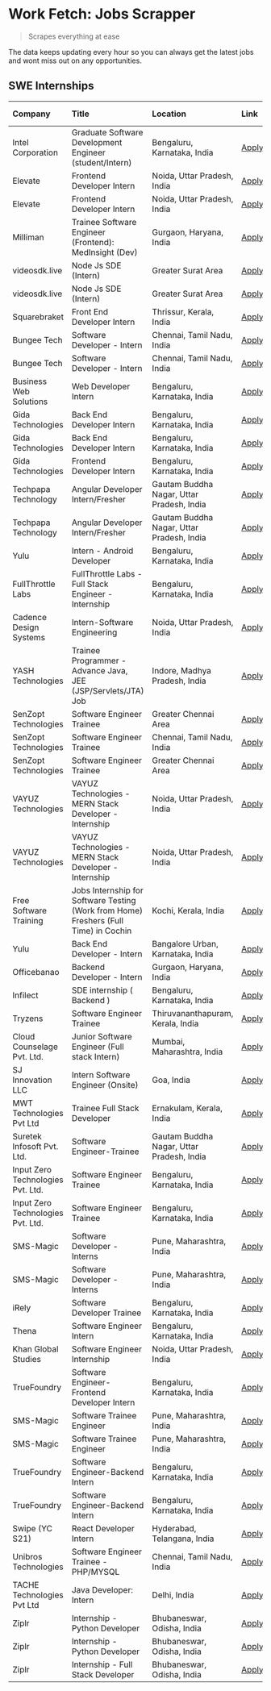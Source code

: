 # Work Fetch: Jobs Scrapper
> Scrapes everything at ease

The data keeps updating every hour so you can always get the latest jobs and wont miss out on any opportunities.

## SWE Internships
<!--START_SECTION:workfetch-->
| Company                           | Title                                                                                | Location                                  | Link                                                                                                                                                                                                                                                                                                          | Date Posted   |
|:----------------------------------|:-------------------------------------------------------------------------------------|:------------------------------------------|:--------------------------------------------------------------------------------------------------------------------------------------------------------------------------------------------------------------------------------------------------------------------------------------------------------------|:--------------|
| Intel Corporation                 | Graduate Software Development Engineer (student/Intern)                              | Bengaluru, Karnataka, India               | [Apply](https://in.linkedin.com/jobs/view/graduate-software-development-engineer-student-intern-at-intel-corporation-3844158226?position=39&pageNum=0&refId=vlG%2B%2FKe9i9lmbrhexm68ZQ%3D%3D&trackingId=JJlBnUHFnUZ0mGDF0s%2BPYA%3D%3D&trk=public_jobs_jserp-result_search-card)                              | 2024-03-02    |
| Elevate                           | Frontend Developer Intern                                                            | Noida, Uttar Pradesh, India               | [Apply](https://in.linkedin.com/jobs/view/frontend-developer-intern-at-elevate-3840594170?position=57&pageNum=0&refId=vlG%2B%2FKe9i9lmbrhexm68ZQ%3D%3D&trackingId=dl3Cfv4%2BLRGxq9ToOfBmyA%3D%3D&trk=public_jobs_jserp-result_search-card)                                                                    | 2024-03-02    |
| Elevate                           | Frontend Developer Intern                                                            | Noida, Uttar Pradesh, India               | [Apply](https://in.linkedin.com/jobs/view/frontend-developer-intern-at-elevate-3840594170?position=7&pageNum=5&refId=X5QE%2BehJatEGsgkKBp%2BvEg%3D%3D&trackingId=7dzb8I6KaOSOSF66zKdMfg%3D%3D&trk=public_jobs_jserp-result_search-card)                                                                       | 2024-03-02    |
| Milliman                          | Trainee Software Engineer (Frontend): MedInsight (Dev)                               | Gurgaon, Haryana, India                   | [Apply](https://in.linkedin.com/jobs/view/trainee-software-engineer-frontend-medinsight-dev-at-milliman-3792874280?position=6&pageNum=0&refId=vlG%2B%2FKe9i9lmbrhexm68ZQ%3D%3D&trackingId=SwVIdwniFu%2FOymax1LYQtQ%3D%3D&trk=public_jobs_jserp-result_search-card)                                            | 2024-03-01    |
| videosdk.live                     | Node Js SDE (Intern)                                                                 | Greater Surat Area                        | [Apply](https://in.linkedin.com/jobs/view/node-js-sde-intern-at-videosdk-live-3843903369?position=35&pageNum=0&refId=vlG%2B%2FKe9i9lmbrhexm68ZQ%3D%3D&trackingId=5bMA5NjTDbgFoYKFLNjuLQ%3D%3D&trk=public_jobs_jserp-result_search-card)                                                                       | 2024-03-01    |
| videosdk.live                     | Node Js SDE (Intern)                                                                 | Greater Surat Area                        | [Apply](https://in.linkedin.com/jobs/view/node-js-sde-intern-at-videosdk-live-3843903369?position=10&pageNum=2&refId=s1xJrMHryXVTsdmrLtE1hA%3D%3D&trackingId=2AMckPQy2xNXiEcqHkezXQ%3D%3D&trk=public_jobs_jserp-result_search-card)                                                                           | 2024-03-01    |
| Squarebraket                      | Front End Developer Intern                                                           | Thrissur, Kerala, India                   | [Apply](https://in.linkedin.com/jobs/view/front-end-developer-intern-at-squarebraket-3838541191?position=15&pageNum=0&refId=vlG%2B%2FKe9i9lmbrhexm68ZQ%3D%3D&trackingId=znaODnPdZNj91B5%2F%2B%2FBrgA%3D%3D&trk=public_jobs_jserp-result_search-card)                                                          | 2024-02-29    |
| Bungee Tech                       | Software Developer - Intern                                                          | Chennai, Tamil Nadu, India                | [Apply](https://in.linkedin.com/jobs/view/software-developer-intern-at-bungee-tech-3842220746?position=56&pageNum=0&refId=vlG%2B%2FKe9i9lmbrhexm68ZQ%3D%3D&trackingId=VeYw0Vizr2QZ5%2FH0z7ufTQ%3D%3D&trk=public_jobs_jserp-result_search-card)                                                                | 2024-02-28    |
| Bungee Tech                       | Software Developer - Intern                                                          | Chennai, Tamil Nadu, India                | [Apply](https://in.linkedin.com/jobs/view/software-developer-intern-at-bungee-tech-3842220746?position=6&pageNum=5&refId=X5QE%2BehJatEGsgkKBp%2BvEg%3D%3D&trackingId=%2BCAD2XW5VpwDxmRI7rtaxg%3D%3D&trk=public_jobs_jserp-result_search-card)                                                                 | 2024-02-28    |
| Business Web Solutions            | Web Developer Intern                                                                 | Bengaluru, Karnataka, India               | [Apply](https://in.linkedin.com/jobs/view/web-developer-intern-at-business-web-solutions-3839906144?position=18&pageNum=0&refId=vlG%2B%2FKe9i9lmbrhexm68ZQ%3D%3D&trackingId=1nbBwTCOzv7bcqeEf00PtA%3D%3D&trk=public_jobs_jserp-result_search-card)                                                            | 2024-02-26    |
| Gida Technologies                 | Back End Developer Intern                                                            | Bengaluru, Karnataka, India               | [Apply](https://in.linkedin.com/jobs/view/back-end-developer-intern-at-gida-technologies-3836849295?position=54&pageNum=0&refId=vlG%2B%2FKe9i9lmbrhexm68ZQ%3D%3D&trackingId=%2BcseECwHTw9JQnBoYevgvw%3D%3D&trk=public_jobs_jserp-result_search-card)                                                          | 2024-02-23    |
| Gida Technologies                 | Back End Developer Intern                                                            | Bengaluru, Karnataka, India               | [Apply](https://in.linkedin.com/jobs/view/back-end-developer-intern-at-gida-technologies-3836849295?position=4&pageNum=5&refId=X5QE%2BehJatEGsgkKBp%2BvEg%3D%3D&trackingId=6%2BDWe0bIYD0K%2BpjXwFFwdQ%3D%3D&trk=public_jobs_jserp-result_search-card)                                                         | 2024-02-23    |
| Gida Technologies                 | Frontend Developer Intern                                                            | Bengaluru, Karnataka, India               | [Apply](https://in.linkedin.com/jobs/view/frontend-developer-intern-at-gida-technologies-3836040945?position=17&pageNum=0&refId=vlG%2B%2FKe9i9lmbrhexm68ZQ%3D%3D&trackingId=LJ4xG4Ie%2FU3X1JDmVkw0mQ%3D%3D&trk=public_jobs_jserp-result_search-card)                                                          | 2024-02-21    |
| Techpapa Technology               | Angular Developer Intern/Fresher                                                     | Gautam Buddha Nagar, Uttar Pradesh, India | [Apply](https://in.linkedin.com/jobs/view/angular-developer-intern-fresher-at-techpapa-technology-3834305862?position=51&pageNum=0&refId=vlG%2B%2FKe9i9lmbrhexm68ZQ%3D%3D&trackingId=HZdu99rH80FYfxq35ngVow%3D%3D&trk=public_jobs_jserp-result_search-card)                                                   | 2024-02-20    |
| Techpapa Technology               | Angular Developer Intern/Fresher                                                     | Gautam Buddha Nagar, Uttar Pradesh, India | [Apply](https://in.linkedin.com/jobs/view/angular-developer-intern-fresher-at-techpapa-technology-3834305862?position=1&pageNum=5&refId=X5QE%2BehJatEGsgkKBp%2BvEg%3D%3D&trackingId=pS39W71dhzvlZ9FgyWrRBw%3D%3D&trk=public_jobs_jserp-result_search-card)                                                    | 2024-02-20    |
| Yulu                              | Intern - Android Developer                                                           | Bengaluru, Karnataka, India               | [Apply](https://in.linkedin.com/jobs/view/intern-android-developer-at-yulu-3834459982?position=50&pageNum=0&refId=vlG%2B%2FKe9i9lmbrhexm68ZQ%3D%3D&trackingId=Nqqk9fsDZhcBQ6IJgyeV%2Fw%3D%3D&trk=public_jobs_jserp-result_search-card)                                                                        | 2024-02-19    |
| FullThrottle Labs                 | FullThrottle Labs - Full Stack Engineer - Internship                                 | Bengaluru, Karnataka, India               | [Apply](https://in.linkedin.com/jobs/view/fullthrottle-labs-full-stack-engineer-internship-at-fullthrottle-labs-3829636016?position=49&pageNum=0&refId=vlG%2B%2FKe9i9lmbrhexm68ZQ%3D%3D&trackingId=FVDWh3pfhOWDqaaDg9bqqQ%3D%3D&trk=public_jobs_jserp-result_search-card)                                     | 2024-02-17    |
| Cadence Design Systems            | Intern-Software Engineering                                                          | Noida, Uttar Pradesh, India               | [Apply](https://in.linkedin.com/jobs/view/intern-software-engineering-at-cadence-design-systems-3794689056?position=3&pageNum=7&refId=%2Bb7UMuXfafrxdt2fniW%2BLg%3D%3D&trackingId=LgXAlJ1qdRflvqsYsDn%2BYw%3D%3D&trk=public_jobs_jserp-result_search-card)                                                    | 2024-02-17    |
| YASH Technologies                 | Trainee Programmer - Advance Java, JEE (JSP/Servlets/JTA) Job                        | Indore, Madhya Pradesh, India             | [Apply](https://in.linkedin.com/jobs/view/trainee-programmer-advance-java-jee-jsp-servlets-jta-job-at-yash-technologies-3811759183?position=14&pageNum=0&refId=vlG%2B%2FKe9i9lmbrhexm68ZQ%3D%3D&trackingId=QVHGWEnSRRjuH%2BIM%2Fl5l%2BA%3D%3D&trk=public_jobs_jserp-result_search-card)                       | 2024-02-13    |
| SenZopt Technologies              | Software Engineer Trainee                                                            | Greater Chennai Area                      | [Apply](https://in.linkedin.com/jobs/view/software-engineer-trainee-at-senzopt-technologies-3827688781?position=32&pageNum=0&refId=vlG%2B%2FKe9i9lmbrhexm68ZQ%3D%3D&trackingId=p0YV4W7%2Fh8Zlm1C19WakDw%3D%3D&trk=public_jobs_jserp-result_search-card)                                                       | 2024-02-12    |
| SenZopt Technologies              | Software Engineer Trainee                                                            | Chennai, Tamil Nadu, India                | [Apply](https://in.linkedin.com/jobs/view/software-engineer-trainee-at-senzopt-technologies-3827686880?position=46&pageNum=0&refId=vlG%2B%2FKe9i9lmbrhexm68ZQ%3D%3D&trackingId=g6xhx6TG2XPhmiO%2FlRKHrw%3D%3D&trk=public_jobs_jserp-result_search-card)                                                       | 2024-02-12    |
| SenZopt Technologies              | Software Engineer Trainee                                                            | Greater Chennai Area                      | [Apply](https://in.linkedin.com/jobs/view/software-engineer-trainee-at-senzopt-technologies-3827688781?position=7&pageNum=2&refId=s1xJrMHryXVTsdmrLtE1hA%3D%3D&trackingId=H16XSRGAJZ7bKofT3Yayjg%3D%3D&trk=public_jobs_jserp-result_search-card)                                                              | 2024-02-12    |
| VAYUZ Technologies                | VAYUZ Technologies - MERN Stack Developer - Internship                               | Noida, Uttar Pradesh, India               | [Apply](https://in.linkedin.com/jobs/view/vayuz-technologies-mern-stack-developer-internship-at-vayuz-technologies-3822619356?position=53&pageNum=0&refId=vlG%2B%2FKe9i9lmbrhexm68ZQ%3D%3D&trackingId=98oVR7bKSrq6FClJiogoJg%3D%3D&trk=public_jobs_jserp-result_search-card)                                  | 2024-02-10    |
| VAYUZ Technologies                | VAYUZ Technologies - MERN Stack Developer - Internship                               | Noida, Uttar Pradesh, India               | [Apply](https://in.linkedin.com/jobs/view/vayuz-technologies-mern-stack-developer-internship-at-vayuz-technologies-3822619356?position=3&pageNum=5&refId=X5QE%2BehJatEGsgkKBp%2BvEg%3D%3D&trackingId=Yj%2FV401DoX1ZO9%2BDnltfuQ%3D%3D&trk=public_jobs_jserp-result_search-card)                               | 2024-02-10    |
| Free Software Training            | Jobs Internship for Software Testing (Work from Home) Freshers (Full Time) in Cochin | Kochi, Kerala, India                      | [Apply](https://in.linkedin.com/jobs/view/jobs-internship-for-software-testing-work-from-home-freshers-full-time-in-cochin-at-free-software-training-3826557030?position=9&pageNum=7&refId=%2Bb7UMuXfafrxdt2fniW%2BLg%3D%3D&trackingId=TQmsLDO2M5IKv8nTJSDNVA%3D%3D&trk=public_jobs_jserp-result_search-card) | 2024-02-10    |
| Yulu                              | Back End Developer - Intern                                                          | Bangalore Urban, Karnataka, India         | [Apply](https://in.linkedin.com/jobs/view/back-end-developer-intern-at-yulu-3821682220?position=7&pageNum=0&refId=vlG%2B%2FKe9i9lmbrhexm68ZQ%3D%3D&trackingId=r1XNKwyYt80sOKvfQA1LfA%3D%3D&trk=public_jobs_jserp-result_search-card)                                                                          | 2024-02-04    |
| Officebanao                       | Backend Developer - Intern                                                           | Gurgaon, Haryana, India                   | [Apply](https://in.linkedin.com/jobs/view/backend-developer-intern-at-officebanao-3814263731?position=23&pageNum=0&refId=vlG%2B%2FKe9i9lmbrhexm68ZQ%3D%3D&trackingId=5ZZxeHhsjQvoSICDBMbQuQ%3D%3D&trk=public_jobs_jserp-result_search-card)                                                                   | 2024-01-31    |
| Infilect                          | SDE internship ( Backend )                                                           | Bengaluru, Karnataka, India               | [Apply](https://in.linkedin.com/jobs/view/sde-internship-backend-at-infilect-3815120558?position=24&pageNum=0&refId=vlG%2B%2FKe9i9lmbrhexm68ZQ%3D%3D&trackingId=SF5iS%2BCGpjiouP05q4fPjg%3D%3D&trk=public_jobs_jserp-result_search-card)                                                                      | 2024-01-25    |
| Tryzens                           | Software Engineer Trainee                                                            | Thiruvananthapuram, Kerala, India         | [Apply](https://in.linkedin.com/jobs/view/software-engineer-trainee-at-tryzens-3809363491?position=36&pageNum=0&refId=vlG%2B%2FKe9i9lmbrhexm68ZQ%3D%3D&trackingId=9K1fefuLm4mYtmRQtIaHpw%3D%3D&trk=public_jobs_jserp-result_search-card)                                                                      | 2024-01-18    |
| Cloud Counselage Pvt. Ltd.        | Junior Software Engineer (Full stack Intern)                                         | Mumbai, Maharashtra, India                | [Apply](https://in.linkedin.com/jobs/view/junior-software-engineer-full-stack-intern-at-cloud-counselage-pvt-ltd-3803132814?position=25&pageNum=0&refId=vlG%2B%2FKe9i9lmbrhexm68ZQ%3D%3D&trackingId=t4GtqBCxkE4D5YtYoshRjw%3D%3D&trk=public_jobs_jserp-result_search-card)                                    | 2024-01-11    |
| SJ Innovation LLC                 | Intern Software Engineer (Onsite)                                                    | Goa, India                                | [Apply](https://in.linkedin.com/jobs/view/intern-software-engineer-onsite-at-sj-innovation-llc-3799959011?position=41&pageNum=0&refId=vlG%2B%2FKe9i9lmbrhexm68ZQ%3D%3D&trackingId=a6MqUFWoXSO2oaNEZojlIQ%3D%3D&trk=public_jobs_jserp-result_search-card)                                                      | 2024-01-11    |
| MWT Technologies Pvt Ltd          | Trainee Full Stack Developer                                                         | Ernakulam, Kerala, India                  | [Apply](https://in.linkedin.com/jobs/view/trainee-full-stack-developer-at-mwt-technologies-pvt-ltd-3800921715?position=4&pageNum=0&refId=vlG%2B%2FKe9i9lmbrhexm68ZQ%3D%3D&trackingId=1XQoiUYKZHBLnzEWBc2Saw%3D%3D&trk=public_jobs_jserp-result_search-card)                                                   | 2024-01-09    |
| Suretek Infosoft Pvt. Ltd.        | Software Engineer-Trainee                                                            | Gautam Buddha Nagar, Uttar Pradesh, India | [Apply](https://in.linkedin.com/jobs/view/software-engineer-trainee-at-suretek-infosoft-pvt-ltd-3800934643?position=19&pageNum=0&refId=vlG%2B%2FKe9i9lmbrhexm68ZQ%3D%3D&trackingId=Xf97pGe4qu%2FcrT71K6jkyQ%3D%3D&trk=public_jobs_jserp-result_search-card)                                                   | 2024-01-09    |
| Input Zero Technologies Pvt. Ltd. | Software Engineer Trainee                                                            | Bengaluru, Karnataka, India               | [Apply](https://in.linkedin.com/jobs/view/software-engineer-trainee-at-input-zero-technologies-pvt-ltd-3800927643?position=31&pageNum=0&refId=vlG%2B%2FKe9i9lmbrhexm68ZQ%3D%3D&trackingId=MMuYKzW25dKTxUtet8c4AQ%3D%3D&trk=public_jobs_jserp-result_search-card)                                              | 2024-01-09    |
| Input Zero Technologies Pvt. Ltd. | Software Engineer Trainee                                                            | Bengaluru, Karnataka, India               | [Apply](https://in.linkedin.com/jobs/view/software-engineer-trainee-at-input-zero-technologies-pvt-ltd-3800927643?position=6&pageNum=2&refId=s1xJrMHryXVTsdmrLtE1hA%3D%3D&trackingId=zGGuGq48bqGYUAa1E%2FwZ4A%3D%3D&trk=public_jobs_jserp-result_search-card)                                                 | 2024-01-09    |
| SMS-Magic                         | Software Developer -Interns                                                          | Pune, Maharashtra, India                  | [Apply](https://in.linkedin.com/jobs/view/software-developer-interns-at-sms-magic-3799485343?position=33&pageNum=0&refId=vlG%2B%2FKe9i9lmbrhexm68ZQ%3D%3D&trackingId=aRQ3agu1kqc8%2BXIiV2Kq2Q%3D%3D&trk=public_jobs_jserp-result_search-card)                                                                 | 2024-01-05    |
| SMS-Magic                         | Software Developer -Interns                                                          | Pune, Maharashtra, India                  | [Apply](https://in.linkedin.com/jobs/view/software-developer-interns-at-sms-magic-3799485343?position=8&pageNum=2&refId=s1xJrMHryXVTsdmrLtE1hA%3D%3D&trackingId=pxuGJ%2FWL%2FSc6u7yNUm552g%3D%3D&trk=public_jobs_jserp-result_search-card)                                                                    | 2024-01-05    |
| iRely                             | Software Developer Trainee                                                           | Bengaluru, Karnataka, India               | [Apply](https://in.linkedin.com/jobs/view/software-developer-trainee-at-irely-3801577534?position=10&pageNum=0&refId=vlG%2B%2FKe9i9lmbrhexm68ZQ%3D%3D&trackingId=zz14yBrAuI4%2BzruuqoVyqQ%3D%3D&trk=public_jobs_jserp-result_search-card)                                                                     | 2023-12-22    |
| Thena                             | Software Engineer Intern                                                             | Bengaluru, Karnataka, India               | [Apply](https://in.linkedin.com/jobs/view/software-engineer-intern-at-thena-3778731751?position=12&pageNum=0&refId=vlG%2B%2FKe9i9lmbrhexm68ZQ%3D%3D&trackingId=zjwvHWAHb%2F%2BPX7Kh7BJh5A%3D%3D&trk=public_jobs_jserp-result_search-card)                                                                     | 2023-12-05    |
| Khan Global Studies               | Software Engineer Internship                                                         | Noida, Uttar Pradesh, India               | [Apply](https://in.linkedin.com/jobs/view/software-engineer-internship-at-khan-global-studies-3766942197?position=48&pageNum=0&refId=vlG%2B%2FKe9i9lmbrhexm68ZQ%3D%3D&trackingId=ev6IIX2bDXhpwBRVW0OHQw%3D%3D&trk=public_jobs_jserp-result_search-card)                                                       | 2023-11-27    |
| TrueFoundry                       | Software Engineer- Frontend Developer Intern                                         | Bengaluru, Karnataka, India               | [Apply](https://in.linkedin.com/jobs/view/software-engineer-frontend-developer-intern-at-truefoundry-3790095058?position=11&pageNum=0&refId=vlG%2B%2FKe9i9lmbrhexm68ZQ%3D%3D&trackingId=NoFuHDT71xKLmRQi7ABDug%3D%3D&trk=public_jobs_jserp-result_search-card)                                                | 2023-11-24    |
| SMS-Magic                         | Software Trainee Engineer                                                            | Pune, Maharashtra, India                  | [Apply](https://in.linkedin.com/jobs/view/software-trainee-engineer-at-sms-magic-3761409781?position=27&pageNum=0&refId=vlG%2B%2FKe9i9lmbrhexm68ZQ%3D%3D&trackingId=2HCTZWW8cj30JZnmNrSrSQ%3D%3D&trk=public_jobs_jserp-result_search-card)                                                                    | 2023-11-16    |
| SMS-Magic                         | Software Trainee Engineer                                                            | Pune, Maharashtra, India                  | [Apply](https://in.linkedin.com/jobs/view/software-trainee-engineer-at-sms-magic-3761409781?position=2&pageNum=2&refId=s1xJrMHryXVTsdmrLtE1hA%3D%3D&trackingId=ajvA6TAJRErYj108EXv4lA%3D%3D&trk=public_jobs_jserp-result_search-card)                                                                         | 2023-11-16    |
| TrueFoundry                       | Software Engineer-Backend Intern                                                     | Bengaluru, Karnataka, India               | [Apply](https://in.linkedin.com/jobs/view/software-engineer-backend-intern-at-truefoundry-3779508170?position=30&pageNum=0&refId=vlG%2B%2FKe9i9lmbrhexm68ZQ%3D%3D&trackingId=KqFrJAklZHVTWLiAfq56Ew%3D%3D&trk=public_jobs_jserp-result_search-card)                                                           | 2023-11-10    |
| TrueFoundry                       | Software Engineer-Backend Intern                                                     | Bengaluru, Karnataka, India               | [Apply](https://in.linkedin.com/jobs/view/software-engineer-backend-intern-at-truefoundry-3779508170?position=5&pageNum=2&refId=s1xJrMHryXVTsdmrLtE1hA%3D%3D&trackingId=TUF5pQa4Fs6TL%2BiHRZ3REA%3D%3D&trk=public_jobs_jserp-result_search-card)                                                              | 2023-11-10    |
| Swipe (YC S21)                    | React Developer Intern                                                               | Hyderabad, Telangana, India               | [Apply](https://in.linkedin.com/jobs/view/react-developer-intern-at-swipe-yc-s21-3737600089?position=13&pageNum=0&refId=vlG%2B%2FKe9i9lmbrhexm68ZQ%3D%3D&trackingId=uWbTWShlCgaF315YA5OIjg%3D%3D&trk=public_jobs_jserp-result_search-card)                                                                    | 2023-10-13    |
| Unibros Technologies              | Software Engineer Trainee - PHP/MYSQL                                                | Chennai, Tamil Nadu, India                | [Apply](https://in.linkedin.com/jobs/view/software-engineer-trainee-php-mysql-at-unibros-technologies-3656599241?position=37&pageNum=0&refId=vlG%2B%2FKe9i9lmbrhexm68ZQ%3D%3D&trackingId=%2BDbq0l1ekcie2CuJUI04KQ%3D%3D&trk=public_jobs_jserp-result_search-card)                                             | 2023-06-12    |
| TACHE Technologies Pvt Ltd        | Java Developer: Intern                                                               | Delhi, India                              | [Apply](https://in.linkedin.com/jobs/view/java-developer-intern-at-tache-technologies-pvt-ltd-3627622735?position=4&pageNum=7&refId=%2Bb7UMuXfafrxdt2fniW%2BLg%3D%3D&trackingId=jRcots%2FqImaReyJYdd6aVw%3D%3D&trk=public_jobs_jserp-result_search-card)                                                      | 2023-06-06    |
| Ziplr                             | Internship - Python Developer                                                        | Bhubaneswar, Odisha, India                | [Apply](https://in.linkedin.com/jobs/view/internship-python-developer-at-ziplr-3645677592?position=60&pageNum=0&refId=vlG%2B%2FKe9i9lmbrhexm68ZQ%3D%3D&trackingId=MvSHqctG9%2BoqKO12Uz0iKQ%3D%3D&trk=public_jobs_jserp-result_search-card)                                                                    | 2023-06-02    |
| Ziplr                             | Internship - Python Developer                                                        | Bhubaneswar, Odisha, India                | [Apply](https://in.linkedin.com/jobs/view/internship-python-developer-at-ziplr-3645677592?position=10&pageNum=5&refId=X5QE%2BehJatEGsgkKBp%2BvEg%3D%3D&trackingId=eAtidtKnr%2FxJxtWXZjfx4Q%3D%3D&trk=public_jobs_jserp-result_search-card)                                                                    | 2023-06-02    |
| Ziplr                             | Internship - Full Stack Developer                                                    | Bhubaneswar, Odisha, India                | [Apply](https://in.linkedin.com/jobs/view/internship-full-stack-developer-at-ziplr-3645675705?position=1&pageNum=7&refId=%2Bb7UMuXfafrxdt2fniW%2BLg%3D%3D&trackingId=rvTxnbZmMzSZy%2FR6wbiO9A%3D%3D&trk=public_jobs_jserp-result_search-card)                                                                 | 2023-06-02    |
<!--END_SECTION:workfetch-->
